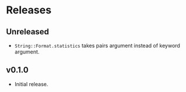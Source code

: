# Releases

## Unreleased

  - `String::Format.statistics` takes pairs argument instead of keyword argument.

## v0.1.0

  - Initial release.
